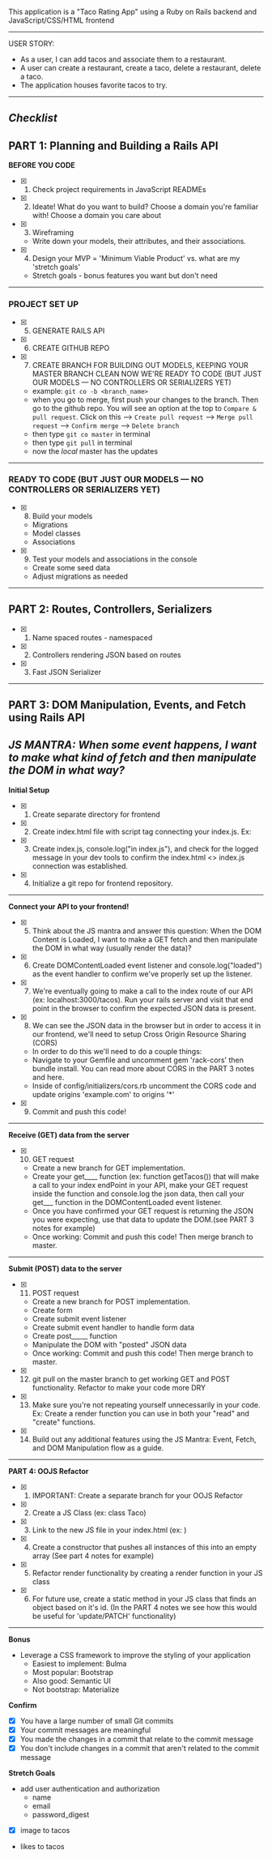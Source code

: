 This application is a "Taco Rating App" using a Ruby on Rails backend and JavaScript/CSS/HTML frontend

---
USER STORY: 
-  As a user, I can add tacos and associate them to a restaurant.
- A user can create a restaurant, create a taco, delete a restaurant, delete a taco.
- The application houses favorite tacos to try.
---
## *Checklist*

## PART 1: Planning and Building a Rails API

**BEFORE YOU CODE**

 - [X] 1. Check project requirements in JavaScript READMEs
 - [X] 2. Ideate! What do you want to build?
Choose a domain you're familiar with!
Choose a domain you care about
 - [X] 3. Wireframing
    - Write down your models, their attributes, and their associations.
 - [X] 4. Design your MVP = 'Minimum Viable Product' vs. what are my 'stretch goals'    
    - Stretch goals - bonus features you want but don't need
---
### **PROJECT SET UP**

- [X] 5.  GENERATE RAILS API
- [X] 6.  CREATE GITHUB REPO
- [X] 7.  CREATE BRANCH FOR BUILDING OUT MODELS, KEEPING YOUR MASTER BRANCH CLEAN
NOW WE'RE READY TO CODE (BUT JUST OUR MODELS — NO CONTROLLERS OR SERIALIZERS YET)
  - example: `git co -b <branch_name>`
  - when you go to merge, first push your changes to the branch. Then go to the github repo. You will see an option at the top to `Compare & pull request`. Click on this --> `Create pull request` --> `Merge pull request` --> `Confirm merge` --> `Delete branch`
  - then type `git co master` in terminal
  - then type `git pull` in terminal
  - now the *local* master has the updates

---
### **READY TO CODE (BUT JUST OUR MODELS — NO CONTROLLERS OR SERIALIZERS YET)**
- [x] 8.  Build your models
  - Migrations
  - Model classes
  - Associations
- [x] 9. Test your models and associations in the console
  - Create some seed data
  - Adjust migrations as needed
---
## PART 2: Routes, Controllers, Serializers
- [X] 1. Name spaced routes - namespaced
- [X] 2. Controllers rendering JSON based on routes
- [X] 3. Fast JSON Serializer
---
## PART 3: DOM Manipulation, Events, and Fetch using Rails API
*JS MANTRA: When some event happens, I want to make what kind of fetch and then manipulate the DOM in what way?*
---
**Initial Setup**

- [X] 1. Create separate directory for frontend
- [X] 2. Create index.html file with script tag connecting your index.js. Ex: <script type="text/javascript" src="index.js"></script>
- [X] 3. Create index.js, console.log("in index.js"), and check for the logged message in your dev tools to confirm the index.html <> index.js connection was established.
- [X] 4. Initialize a git repo for frontend repository.
---
**Connect your API to your frontend!**

- [X] 5. Think about the JS mantra and answer this question: When the DOM Content is Loaded, I want to make a GET fetch and then manipulate the DOM in what way (usually render the data)?
- [X] 6. Create DOMContentLoaded event listener and console.log("loaded") as the event handler to confirm we've properly set up the listener.
- [X] 7. We're eventually going to make a call to the index route of our API (ex: localhost:3000/tacos). Run your rails server and visit that end point in the browser to confirm the expected JSON data is present.
- [X] 8. We can see the JSON data in the browser but in order to access it in our frontend, we'll need to setup Cross Origin Resource Sharing (CORS)
  * In order to do this we'll need to do a couple things:
  * Navigate to your Gemfile and uncomment gem 'rack-cors' then bundle install. You can read more about CORS in the PART 3 notes and here.
  * Inside of config/initializers/cors.rb uncomment the CORS code and update origins 'example.com' to origins '*'

- [X] 9. Commit and push this code!
---
**Receive (GET) data from the server**

- [X] 10. GET request
  *   Create a new branch for GET implementation.
  *   Create your get____ function (ex: function getTacos()) that will make a call to your index endPoint in your API, make your GET request inside the function and console.log the json data, then call your get___ function in the DOMContentLoaded event listener.
  *   Once you have confirmed your GET request is returning the JSON you were expecting, use that data to update the DOM.(see PART 3 notes for example)
  *   Once working: Commit and push this code! Then merge branch to master.
---
**Submit (POST) data to the server**

- [X] 11. POST request
  * Create a new branch for POST implementation.
  * Create form
  * Create submit event listener
  * Create submit event handler to handle form data
  * Create post_____ function
  * Manipulate the DOM with "posted" JSON data
  * Once working: Commit and push this code! Then merge branch to master.
  
- [X] 12.  git pull on the master branch to get working GET and POST functionality.
Refactor to make your code more DRY

- [X] 13. Make sure you're not repeating yourself unnecessarily in your code. Ex: Create a render function you can use in both your "read" and "create" functions.

- [X] 14. Build out any additional features using the JS Mantra: Event, Fetch, and DOM Manipulation flow as a guide.
---
**PART 4: OOJS Refactor**

- [X] 1. IMPORTANT: Create a separate branch for your OOJS Refactor
  
- [X] 2. Create a JS Class (ex: class Taco)
  
- [X] 3. Link to the new JS file in your index.html (ex: <script src="javascript/models/taco.js"></script>)
  
- [X] 4. Create a constructor that pushes all instances of this into an empty array (See part 4 notes for example)
  
- [X] 5. Refactor render functionality by creating a render function in your JS class
  
- [X] 6. For future use, create a static method in your JS class that finds an object based on it's id. (In the PART 4 notes we see how this would be useful for 'update/PATCH' functionality)

---

**Bonus**
- Leverage a CSS framework to improve the styling of your application
  - Easiest to implement: Bulma
  - Most popular: Bootstrap
  - Also good: Semantic UI
  - Not bootstrap: Materialize

**Confirm**
- [X] You have a large number of small Git commits
- [X] Your commit messages are meaningful
- [X] You made the changes in a commit that relate to the commit message
- [X] You don't include changes in a commit that aren't related to the commit message

**Stretch Goals**
* add user authentication and authorization
  * name
  * email
  * password_digest
- [X] image to tacos
* likes to tacos


